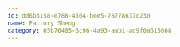 ```yaml
---
id: dd6b3158-e788-4564-bee5-78778637c230
name: Factory Sheng
category: 05b76485-6c96-4a93-aab1-ad9f0a615668
---
```

